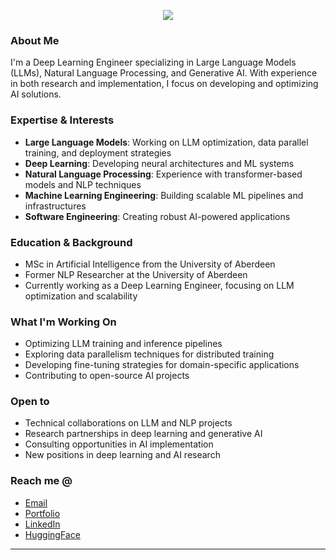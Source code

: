 <p align="center">
<a href="https://github.com/OthmanMohammad">
    <img src="https://readme-typing-svg.demolab.com?font=Fira+Code&weight=600&size=40&duration=2500&color=9f00ff&center=true&multiline=true&repeat=false&width=1050&height=175&lines=Mohammad+Othman;Deep+Learning+Engineer+%7C+LLM+Specialist;AI+Research+%26+Development" />
</a>
</p>

### About Me

I'm a Deep Learning Engineer specializing in Large Language Models (LLMs), Natural Language Processing, and Generative AI. With experience in both research and implementation, I focus on developing and optimizing AI solutions.

### Expertise & Interests

* **Large Language Models**: Working on LLM optimization, data parallel training, and deployment strategies
* **Deep Learning**: Developing neural architectures and ML systems
* **Natural Language Processing**: Experience with transformer-based models and NLP techniques
* **Machine Learning Engineering**: Building scalable ML pipelines and infrastructures
* **Software Engineering**: Creating robust AI-powered applications

### Education & Background

* MSc in Artificial Intelligence from the University of Aberdeen
* Former NLP Researcher at the University of Aberdeen
* Currently working as a Deep Learning Engineer, focusing on LLM optimization and scalability

### What I'm Working On

* Optimizing LLM training and inference pipelines
* Exploring data parallelism techniques for distributed training
* Developing fine-tuning strategies for domain-specific applications
* Contributing to open-source AI projects

### Open to

* Technical collaborations on LLM and NLP projects
* Research partnerships in deep learning and generative AI
* Consulting opportunities in AI implementation
* New positions in deep learning and AI research

### Reach me @

* [Email](mailto:Mo@MohammadOthman.com)
* [Portfolio](https://mohammadothman.com)
* [LinkedIn](https://www.linkedin.com/in/real-mohammad-othman/)
* [HuggingFace](https://huggingface.co/MohammadOthman)

---
